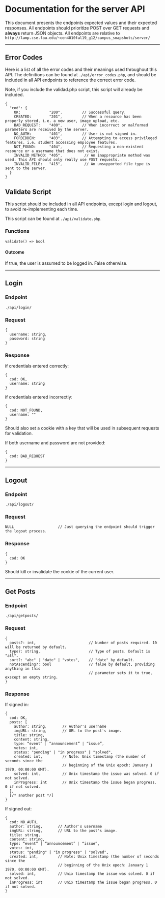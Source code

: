 # Documentation for the server API

This document presents the endpoints expected values and their expected
responses. All endpoints should prioritize POST over GET requests and **always**
return JSON objects.
All endpoints are relative to `http://lamp.cse.fau.edu/~cen4010fal19_g12/campus_snapshots/server/`

---

## Error Codes

Here is a list of all the error codes and their meanings used throughout
this API. The definitions can be found at `./api/error_codes.php`,
and should be included in all API endpoints to reference the correct error code.

Note, if you include the validad.php script, this script will already be included.

```
{
  "cod": {
    OK:             "200",         // Successful query.
    CREATED:        "201",         // When a resource has been properly stored, i.e. a new user, image upload, etc.
    BAD_REQUEST:    "400",         // When incorrect or malformed parameters are received by the server.
    NO_AUTH:        "401",         // User is not signed in.
    FORBIDDEN:      "403",         // Attempting to access privileged features, i.e. student accessing employee features.
    NOT_FOUND:      "404",         // Requesting a non-existent resource or a username that does not exist.
    INVALID_METHOD: "405",          // An inappropriate method was used. This API should only really use POST requests.
    INVALID_FILE:   "415",          // An unsupported file type is sent to the server.
  }
}
```

## Validate Script

This script should be included in all API endpoints, except login and logout, to avoid
re-implementing each time.

This script can be found at `./api/validate.php`.

### Functions

```
validate() => bool
```

#### Outcome

If true, the user is assumed to be logged in. False otherwise.

---

## Login

### Endpoint

`./api/login/`

### Request

```
{
  username: string,
  password: string
}
```

### Response

if credentials entered correctly:

```
{
  cod: OK,
  username: string
}
```

if credentials entered incorrectly:

```
{
  cod: NOT_FOUND,
  username: ""
}
```

Should also set a cookie with a key that will be used in subsequent requests
for validation.

If both username and password are not provided:

```
{
  cod: BAD_REQUEST
}
```

---

## Logout

### Endpoint

`./api/logout/`

### Request

```
NULL                    // Just querying the endpoint should trigger the logout process.
```

### Response

```
{
  cod: OK
}
```

Should kill or invalidate the cookie of the current user.

---

## Get Posts

### Endpoint

`./api/getposts/`

### Request

```
{
  posts?: int,                        // Number of posts required. 10 will be returned by default.
  type?: string,                      // Type of posts. Default is "all".
  sort?: "abc" | "date" | "votes",    // "date" by default.
  notAscending?: bool                 // false by default, providing anything in this
                                      // parameter sets it to true, exscept an empty string.
}
```

### Response

If signed in:

```
{
  cod: OK,
  posts: [
    author: string,       // Author's username
    imgURL: string,       // URL to the post's image.
    title: string,
    content: string,
    type: “event” | “announcement” | “issue”,
    votes: int,
    status: "pending" | "in progress" | "solved",
    created: int,         // Note: Unix timestamp (the number of seconds since the
                          // beginning of the Unix epoch: January 1 1970, 00:00:00 GMT).
    solved: int,          // Unix timestamp the issue was solved. 0 if not solved.
    inProgress: int       // Unix timestamp the issue began progress. 0 if not solved.
  ],
  [/* another post */]
}
```

If signed out:

```
{
  cod: NO_AUTH,
  author: string,       // Author's username
  imgURL: string,       // URL to the post's image.
  title: string,
  content: string,
  type: “event” | “announcement” | “issue”,
  votes: int,
  status: "pending" | "in progress" | "solved",
  created: int,         // Note: Unix timestamp (the number of seconds since the
                        // beginning of the Unix epoch: January 1 1970, 00:00:00 GMT).
  solved: int,          // Unix timestamp the issue was solved. 0 if not solved.
  inProgress: int       // Unix timestamp the issue began progress. 0 if not solved.
}
```
